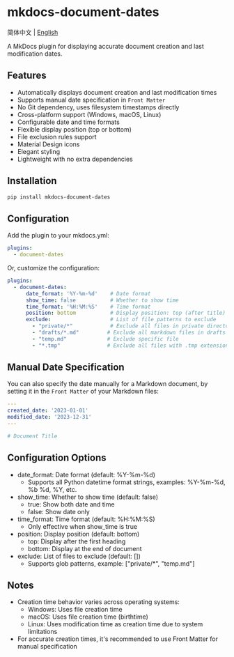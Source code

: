 # mkdocs-document-dates

简体中文 | [English](README_en.md)



A MkDocs plugin for displaying accurate document creation and last modification dates.

## Features

- Automatically displays document creation and last modification times
- Supports manual date specification in `Front Matter`
- No Git dependency, uses filesystem timestamps directly
- Cross-platform support (Windows, macOS, Linux)
- Configurable date and time formats
- Flexible display position (top or bottom)
- File exclusion rules support
- Material Design icons
- Elegant styling
- Lightweight with no extra dependencies

## Installation

```bash
pip install mkdocs-document-dates
```

## Configuration

Add the plugin to your mkdocs.yml:

```yaml
plugins:
  - document-dates
```

Or, customize the configuration:

```yaml
plugins:
  - document-dates:
      date_format: '%Y-%m-%d'    # Date format
      show_time: false           # Whether to show time
      time_format: '%H:%M:%S'    # Time format
      position: bottom           # Display position: top (after title) or bottom (end of document)
      exclude:                   # List of file patterns to exclude
        - "private/*"            # Exclude all files in private directory
        - "drafts/*.md"         # Exclude all markdown files in drafts directory
        - "temp.md"             # Exclude specific file
        - "*.tmp"               # Exclude all files with .tmp extension
```

## Manual Date Specification

You can also specify the date manually for a Markdown document, by setting it in the `Front Matter` of your Markdown files:

```yaml
---
created_date: '2023-01-01'
modified_date: '2023-12-31'
---

# Document Title
```

## Configuration Options

- date_format: Date format (default: %Y-%m-%d)
  - Supports all Python datetime format strings, examples: %Y-%m-%d, %b %d, %Y, etc.
- show_time: Whether to show time (default: false)
  - true: Show both date and time
  - false: Show date only
- time_format: Time format (default: %H:%M:%S)
  - Only effective when show_time is true
- position: Display position (default: bottom)
  - top: Display after the first heading
  - bottom: Display at the end of document
- exclude: List of files to exclude (default: [])
  - Supports glob patterns, example: ["private/*", "temp.md"]

## Notes

- Creation time behavior varies across operating systems:
  - Windows: Uses file creation time
  - macOS: Uses file creation time (birthtime)
  - Linux: Uses modification time as creation time due to system limitations
- For accurate creation times, it's recommended to use Front Matter for manual specification

